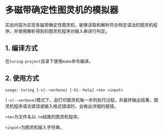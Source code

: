 # 多磁带确定性图灵机的模拟器

实验内容为实现多磁带确定性图灵机，能够读取和解析符合特定语法的图灵机程序，并使用解析得到的图灵机程序对输入串进行判定。

## 1. 编译方式

在```turing-project```目录下使用```make```命令编译。

## 2. 使用方式

```usage: turing [-v|--verbose] [-h|--help] <tm> <input>```

```[-v|--verbose]```模式下，会打印图灵机每一步的执行过程，并最终输出结果，图灵机程序语法错误或输入格式错误时，会做出详细的报错。

```<tm>```为文件名以```.tm```结尾的图灵机程序。

```<input>```为图灵机输入字符串。
